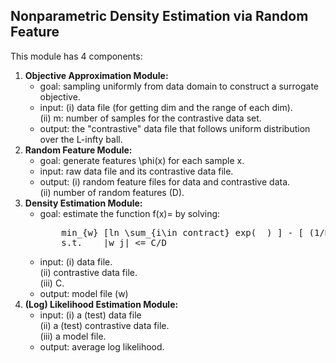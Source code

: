 <h2>Nonparametric Density Estimation via Random Feature</h2>

This module has 4 components:

<ol>

<li> <b>Objective Approximation Module:</b>

<ul>
<li>goal: sampling uniformly from data domain to construct a surrogate objective.
</li>

<li>input:  (i)  data file (for getting dim and the range of each dim). <br>
	    (ii) m: number of samples for the contrastive data set.
</li>

<li>output: the "contrastive" data file that follows uniform distribution over the L-infty ball.
</li>
</ul>

</li>

<li> <b>Random Feature Module:</b>

<ul>
<li> goal: generate features \phi(x) for each sample x. </li>

<li> input: raw data file and its contrastive data file. </li>

<li> output: (i)  random feature files for data and contrastive data.<br>
	     (ii) number of random features (D). 
</li>
</ul>

</li>

<li> <b>Density Estimation Module:</b>

<ul>	
<li>goal: estimate the function f(x)=<w, \phi(x)> by solving: <br>
<pre>
	min_{w} [ln \sum_{i\in contract} exp( <w,\phi(x_i)> ) ] - [ (1/N)\sum_{i\in data} <w,\phi(x_i)> ]
	s.t.	|w_j| <= C/D
</pre>
</li>
<li>
input:  (i)  data file. <br>
	(ii) contrastive data file. <br>
	(iii) C.
<li>
output: model file (w)
</li>
</ul>

</li>

<li> <b>(Log) Likelihood Estimation Module:</b>

<ul>
<li>
input:	(i)   a (test) data file <br>
	(ii)  a (test) contrastive data file. <br>
	(iii) a model file.
</li>
<li>
output:	average log likelihood.
</li>
</ul>

</li>

</ol>

